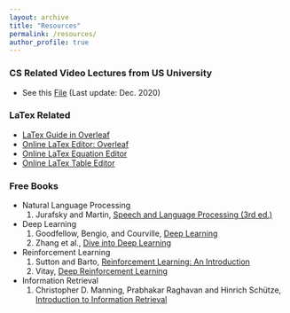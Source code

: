 ```yaml
---
layout: archive
title: "Resources"
permalink: /resources/
author_profile: true
---
```


### CS Related Video Lectures from US University
* See this [File](../files/Open_Course.pdf) (Last update: Dec. 2020)

### LaTex Related
* [LaTex Guide in Overleaf](https://www.overleaf.com/learn)
* [Online LaTex Editor: Overleaf](https://www.overleaf.com/)
* [Online LaTex Equation Editor](https://latex.codecogs.com/legacy/eqneditor/editor.php)
* [Online LaTex Table Editor](https://www.latex-tables.com/)

### Free Books
* Natural Language Processing
	1. Jurafsky and Martin, [Speech and Language Processing (3rd ed.)](https://web.stanford.edu/~jurafsky/slp3/)
* Deep Learning
	1. Goodfellow, Bengio, and Courville, [Deep Learning](https://www.deeplearningbook.org/)
	2. Zhang et al., [Dive into Deep Learning](https://d2l.ai/)
* Reinforcement Learning
	1. Sutton and Barto, [Reinforcement Learning: An Introduction](http://incompleteideas.net/book/the-book.html)
	2. Vitay, [Deep Reinforcement Learning](https://julien-vitay.net/deeprl/)
* Information Retrieval
	1. Christopher D. Manning, Prabhakar Raghavan and Hinrich Schütze, [Introduction to Information Retrieval](https://nlp.stanford.edu/IR-book/)




